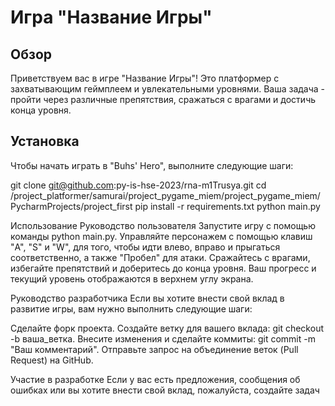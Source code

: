 # Игра "Название Игры"

## Обзор

Приветствуем вас в игре "Название Игры"! Это платформер с захватывающим геймплеем и увлекательными уровнями. Ваша задача - пройти через различные препятствия, сражаться с врагами и достичь конца уровня.

## Установка

Чтобы начать играть в "Buhs' Hero", выполните следующие шаги:

git clone git@github.com:py-is-hse-2023/rna-m1Trusya.git
cd /project_platformer/samurai/project_pygame_miem/project_pygame_miem/PycharmProjects/project_first
pip install -r requirements.txt
python main.py

Использование
Руководство пользователя
Запустите игру с помощью команды python main.py.
Управляйте персонажем с помощью клавиш "A", "S" и "W", для того, чтобы идти влево, вправо и прыгаться соответственно, а также "Пробел" для атаки.
Сражайтесь с врагами, избегайте препятствий и доберитесь до конца уровня.
Ваш прогресс и текущий уровень отображаются в верхнем углу экрана.

Руководство разработчика
Если вы хотите внести свой вклад в развитие игры, вам нужно выполнить следующие шаги:

Сделайте форк проекта.
Создайте ветку для вашего вклада: git checkout -b ваша_ветка.
Внесите изменения и сделайте коммиты: git commit -m "Ваш комментарий".
Отправьте запрос на объединение веток (Pull Request) на GitHub.

Участие в разработке
Если у вас есть предложения, сообщения об ошибках или вы хотите внести свой вклад, пожалуйста, создайте задач
